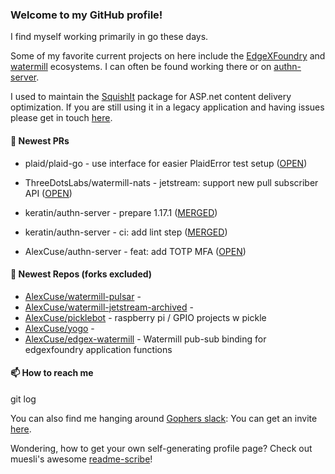 ### Welcome to my GitHub profile!

I find myself working primarily in go these days.

Some of my favorite current projects on here include the [EdgeXFoundry](https://github.com/EdgeXFoundry) and [watermill](https://github.com/ThreeDotsLabs/watermill) ecosystems.  I can often be found working there or on [authn-server](https://github.com/keratin/authn-server).

I used to maintain the [SquishIt](https://nuget.org/packages/SquishIt) package for ASP.net content delivery optimization.  If you are still using it in a legacy application and having issues please get in touch [here](https://github.com/AlexCuse/SquishIt/issues).

#### 🔭 Newest PRs

- plaid/plaid-go - use interface for easier PlaidError test setup ([OPEN](https://github.com/plaid/plaid-go/pull/280))

- ThreeDotsLabs/watermill-nats - jetstream: support new pull subscriber API ([OPEN](https://github.com/ThreeDotsLabs/watermill-nats/pull/12))

- keratin/authn-server - prepare 1.17.1 ([MERGED](https://github.com/keratin/authn-server/pull/219))

- keratin/authn-server - ci: add lint step ([MERGED](https://github.com/keratin/authn-server/pull/218))

- AlexCuse/authn-server - feat: add TOTP MFA ([OPEN](https://github.com/AlexCuse/authn-server/pull/1))


#### 🌱 Newest Repos (forks excluded)

- [AlexCuse/watermill-pulsar](https://github.com/AlexCuse/watermill-pulsar) - 
- [AlexCuse/watermill-jetstream-archived](https://github.com/AlexCuse/watermill-jetstream-archived) - 
- [AlexCuse/picklebot](https://github.com/AlexCuse/picklebot) - raspberry pi / GPIO projects w pickle
- [AlexCuse/yogo](https://github.com/AlexCuse/yogo) - 
- [AlexCuse/edgex-watermill](https://github.com/AlexCuse/edgex-watermill) - Watermill pub-sub binding for edgexfoundry application functions

#### 📫 How to reach me

git log

You can also find me hanging around [Gophers slack](https://gophers.slack.com/): You can get an invite [here](https://gophersinvite.herokuapp.com/).


Wondering, how to get your own self-generating profile page? 
Check out muesli's awesome [readme-scribe](https://github.com/muesli/readme-scribe)!
